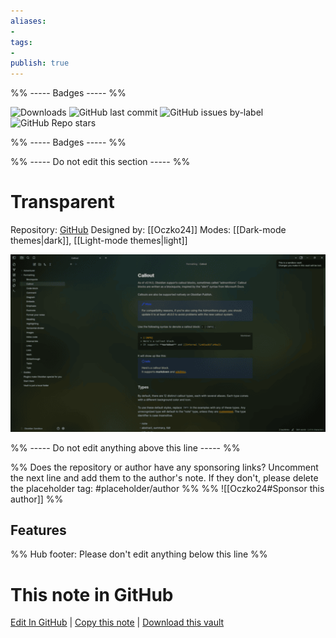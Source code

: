 ```yaml
---
aliases:
- 
tags: 
- 
publish: true
---
```


%% ----- Badges ----- %%

![Downloads](https://img.shields.io/badge/downloads-7401-573E7A?style=for-the-badge&logo=)
![GitHub last commit](https://img.shields.io/github/last-commit/Oczko24/Obsidian-transparent?color=573E7A&label=last%20update&logo=github&style=for-the-badge)
![GitHub issues by-label](https://img.shields.io/github/issues/Oczko24/Obsidian-transparent/help%20wanted?color=573E7A&logo=github&style=for-the-badge) 
![GitHub Repo stars](https://img.shields.io/github/stars/Oczko24/Obsidian-transparent?color=573E7A&logo=github&style=for-the-badge)

%% ----- Badges ----- %%

%% ----- Do not edit this section ----- %%

# Transparent

Repository: [GitHub](https://github.com/Oczko24/Obsidian-transparent)
Designed by: [[Oczko24]]
Modes: [[Dark-mode themes|dark]], [[Light-mode themes|light]]



![screenshot](https://github.com/Oczko24/Obsidian-transparent/raw/HEAD/cover.png)

%% ----- Do not edit anything above this line ----- %% 

%% Does the repository or author have any sponsoring links? Uncomment the next line and add them to the author's note. If they don't, please delete the placeholder tag: #placeholder/author %%
%% ![[Oczko24#Sponsor this author]] %%


## Features



%% Hub footer: Please don't edit anything below this line %%

# This note in GitHub

<span class="git-footer">[Edit In GitHub](https://github.dev/obsidian-community/obsidian-hub/blob/main/02%20-%20Community%20Expansions/02.05%20All%20Community%20Expansions/Themes/Transparent.md "git-hub-edit-note") | [Copy this note](https://raw.githubusercontent.com/obsidian-community/obsidian-hub/main/02%20-%20Community%20Expansions/02.05%20All%20Community%20Expansions/Themes/Transparent.md "git-hub-copy-note") | [Download this vault](https://github.com/obsidian-community/obsidian-hub/archive/refs/heads/main.zip "git-hub-download-vault") </span>
